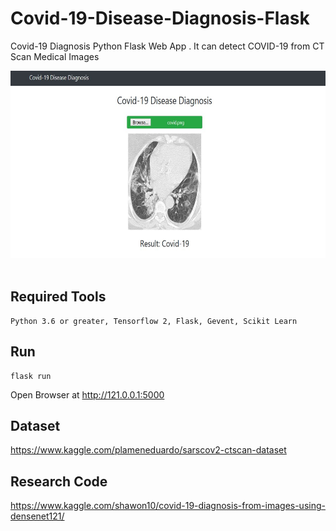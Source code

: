 # Covid-19-Disease-Diagnosis-Flask
Covid-19 Diagnosis Python Flask Web App . It can detect COVID-19 from CT Scan Medical Images <br>

<img src="demo.JPG" width="600" height="300"/><br><br>

## Required Tools
```
Python 3.6 or greater, Tensorflow 2, Flask, Gevent, Scikit Learn
```

## Run
```
flask run
```

Open Browser at http://121.0.0.1:5000

## Dataset

https://www.kaggle.com/plameneduardo/sarscov2-ctscan-dataset


## Research Code

https://www.kaggle.com/shawon10/covid-19-diagnosis-from-images-using-densenet121/



